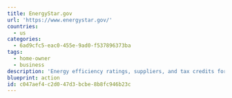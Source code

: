 ```yaml
---
title: EnergyStar.gov
url: 'https://www.energystar.gov/'
countries:
  - us
categories:
  - 6ad9cfc5-eac0-455e-9ad0-f537896373ba
tags:
  - home-owner
  - business
description: 'Energy efficiency ratings, suppliers, and tax credits for products, homes, utilities, and local governments.  ENERGY STAR is the government-backed symbol for energy efficiency, providing simple, credible, and unbiased information that consumers and businesses rely on to make well-informed decisions.'
blueprint: action
id: c047aef4-c2d0-47d3-bcbe-8b8fc946b23c
---
```

